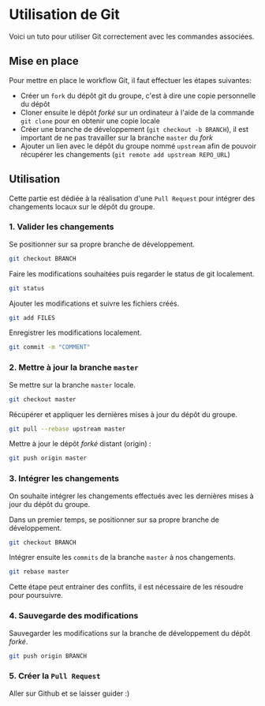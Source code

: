 # Utilisation de Git

Voici un tuto pour utiliser Git correctement avec les commandes associées.

## Mise en place

Pour mettre en place le workflow Git, il faut effectuer les étapes suivantes:  
- Créer un `fork` du dépôt git du groupe, c'est à dire une copie personnelle du dépôt
- Cloner ensuite le dépôt _forké_ sur un ordinateur à l'aide de la commande `git clone` pour en obtenir une copie locale
- Créer une branche de développement (`git checkout -b BRANCH`), il est important de ne pas travailler sur la branche `master` du _fork_ 
- Ajouter un lien avec le dépôt du groupe nommé `upstream` afin de pouvoir récupérer les changements (`git remote add upstream REPO_URL`) 


## Utilisation

Cette partie est dédiée à la réalisation d'une `Pull Request` pour intégrer des changements locaux sur le dépôt du groupe.

### 1. Valider les changements
Se positionner sur sa propre branche de développement.
```sh
git checkout BRANCH
```
Faire les modifications souhaitées puis regarder le status de git localement.
```sh
git status
```
Ajouter les modifications et suivre les fichiers créés.
```sh
git add FILES
```
Enregistrer les modifications localement.
```sh
git commit -m "COMMENT"
```


### 2. Mettre à jour la branche `master`

Se mettre sur la branche `master` locale.
```sh
git checkout master
```
Récupérer et appliquer les dernières mises à jour du dépôt du groupe.
```sh
git pull --rebase upstream master
```
Mettre à jour le dépôt _forké_ distant (origin) : 
```sh
git push origin master
```


### 3. Intégrer les changements

On souhaite intégrer les changements effectués avec les dernières mises à jour du dépôt du groupe.  

Dans un premier temps, se positionner sur sa propre branche de développement.
```sh
git checkout BRANCH
```
Intégrer ensuite les `commits` de la branche `master` à nos changements.
```sh
git rebase master
```
Cette étape peut entrainer des conflits, il est nécessaire de les résoudre pour poursuivre.


### 4. Sauvegarde des modifications

Sauvegarder les modifications sur la branche de développement du dépôt _forké_.
```sh
git push origin BRANCH
```


### 5. Créer la `Pull Request`

Aller sur Github et se laisser guider :)
